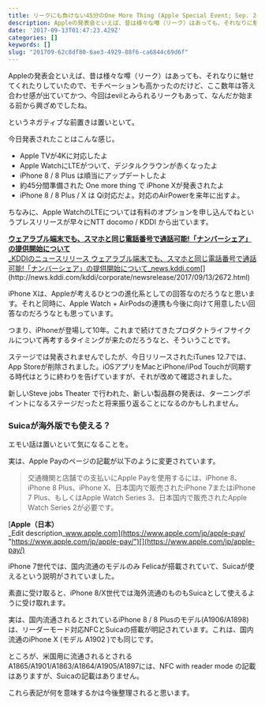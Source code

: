 ```yaml
---
title: リークにも負けない45分のOne More Thing (Apple Special Event; Sep. 2017)
description: Appleの発表会といえば、昔は様々な噂（リーク）はあっても、それなりに魅せてくれたりしていたので、モチベーションも高かったのだけど、ここ数年は答え合わせ感が出ていてかつ、今回はevilとみられるリークもあって、なんだか始まる前から興ざめでしたね。
date: '2017-09-13T01:47:23.429Z'
categories: []
keywords: []
slug: "201709-62c8df80-6ae3-4929-88f6-ca6844c69d6f"
---
```

Appleの発表会といえば、昔は様々な噂（リーク）はあっても、それなりに魅せてくれたりしていたので、モチベーションも高かったのだけど、ここ数年は答え合わせ感が出ていてかつ、今回はevilとみられるリークもあって、なんだか始まる前から興ざめでしたね。

というネガティブな前置きは置いといて。

今日発表されたことはこんな感じ。

*   Apple TVが4Kに対応したよ
*   Apple WatchにLTEがついて、デジタルクラウンが赤くなったよ
*   iPhone 8 / 8 Plus は順当にアップデートしたよ
*   約45分間準備された One more thing で iPhone Xが発表されたよ
*   iPhone 8 / 8 Plus / X は Qi対応だよ。対応のAirPowerを来年に出すよ。

ちなみに、Apple WatchのLTEについては有料のオプションを申し込んでねというプレスリリースが早々にNTT docomo / KDDI から出ています。

[**ウェアラブル端末でも、スマホと同じ電話番号で通話可能!「ナンバーシェア」の提供開始について**  
_KDDIのニュースリリース ウェアラブル端末でも、スマホと同じ電話番号で通話可能!「ナンバーシェア」の提供開始について_news.kddi.com](http://news.kddi.com/kddi/corporate/newsrelease/2017/09/13/2672.html "http://news.kddi.com/kddi/corporate/newsrelease/2017/09/13/2672.html")[](http://news.kddi.com/kddi/corporate/newsrelease/2017/09/13/2672.html)

iPhone Xは、Appleが考えるひとつの進化系としての回答なのだろうなと思います。それと同時に、Apple Watch + AirPodsの連携も今後に向けて用意したい回答なのだろうなとも思っています。

つまり、iPhoneが登場して10年。これまで続けてきたプロダクトライフサイクルについて再考するタイミングが来たのだろうなと、そういうことです。

ステージでは発表されませんでしたが、今日リリースされたiTunes 12.7では、App Storeが削除されました。iOSアプリをMacとiPhone/iPod Touchが同期する時代はとうに終わりを告げていますが、それが改めて確認されました。

新しいSteve jobs Theater で行われた、新しい製品群の発表は、ターニングポイントになるステージだったと将来振り返ることになるのかもしれません。

### Suicaが海外版でも使える？

エモい話は置いといて気になることを。

実は、Apple Payのページの記載が以下のように変更されています。

> 交通機関と店舗での支払いにApple Payを使用するには、iPhone 8、iPhone 8 Plus、iPhone X、日本国内で販売されたiPhone 7またはiPhone 7 Plus、もしくはApple Watch Series 3、日本国内で販売されたApple Watch Series 2が必要です。

[**Apple（日本）**  
_Edit description_www.apple.com](https://www.apple.com/jp/apple-pay/ "https://www.apple.com/jp/apple-pay/")[](https://www.apple.com/jp/apple-pay/)

iPhone 7世代では、国内流通のモデルのみ Felicaが搭載されていて、Suicaが使えるという説明がされていました。

素直に受け取ると、iPhone 8/X世代では海外流通のものもSuicaとして使えるように受け取れます。

実は、国内流通されるとされているiPhone 8 / 8 Plusのモデル(A1906/A1898)は、リーダーモード対応NFCとSuicaの搭載が明記されています。これは、国内流通のiPhone X (モデル A1902 )でも同じです。

ところが、米国用に流通されるとされるA1865/A1901/A1863/A1864/A1905/A1897には、NFC with reader mode の記載はありますが、Suicaの記載はありません。

これら表記が何を意味するかは今後整理されると思います。